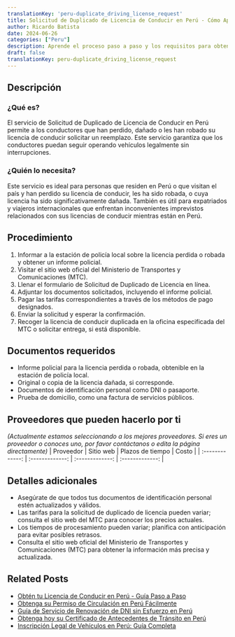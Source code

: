 ```yaml
---
translationKey: 'peru-duplicate_driving_license_request'
title: Solicitud de Duplicado de Licencia de Conducir en Perú - Cómo Aplicar
author: Ricardo Batista
date: 2024-06-26
categories: ["Peru"]
description: Aprende el proceso paso a paso y los requisitos para obtener un duplicado de licencia de conducir en Perú. Esencial para licencias perdidas o dañadas.
draft: false
translationKey: peru-duplicate_driving_license_request
---
```


## Descripción
### ¿Qué es?
El servicio de Solicitud de Duplicado de Licencia de Conducir en Perú permite a los conductores que han perdido, dañado o les han robado su licencia de conducir solicitar un reemplazo. Este servicio garantiza que los conductores puedan seguir operando vehículos legalmente sin interrupciones.

### ¿Quién lo necesita?
Este servicio es ideal para personas que residen en Perú o que visitan el país y han perdido su licencia de conducir, les ha sido robada, o cuya licencia ha sido significativamente dañada. También es útil para expatriados y viajeros internacionales que enfrentan inconvenientes imprevistos relacionados con sus licencias de conducir mientras están en Perú.

## Procedimiento

1. Informar a la estación de policía local sobre la licencia perdida o robada y obtener un informe policial.
2. Visitar el sitio web oficial del Ministerio de Transportes y Comunicaciones (MTC).
3. Llenar el formulario de Solicitud de Duplicado de Licencia en línea.
4. Adjuntar los documentos solicitados, incluyendo el informe policial.
5. Pagar las tarifas correspondientes a través de los métodos de pago designados.
6. Enviar la solicitud y esperar la confirmación.
7. Recoger la licencia de conducir duplicada en la oficina especificada del MTC o solicitar entrega, si está disponible.

## Documentos requeridos

- Informe policial para la licencia perdida o robada, obtenible en la estación de policía local.
- Original o copia de la licencia dañada, si corresponde.
- Documentos de identificación personal como DNI o pasaporte.
- Prueba de domicilio, como una factura de servicios públicos.

## Proveedores que pueden hacerlo por ti
_(Actualmente estamos seleccionando a los mejores proveedores. Si eres un proveedor o conoces uno, por favor contáctanos o edita la página directamente)_
| Proveedor        |     Sitio web     |     Plazos de tiempo    |       Costo      |
| :-------------: | :-------------: |  :-------------: | :-------------: |

## Detalles adicionales

- Asegúrate de que todos tus documentos de identificación personal estén actualizados y válidos.
- Las tarifas para la solicitud de duplicado de licencia pueden variar; consulta el sitio web del MTC para conocer los precios actuales.
- Los tiempos de procesamiento pueden variar; planifica con anticipación para evitar posibles retrasos.
- Consulta el sitio web oficial del Ministerio de Transportes y Comunicaciones (MTC) para obtener la información más precisa y actualizada.


## Related Posts

- [Obtén tu Licencia de Conducir en Perú - Guía Paso a Paso](https://tramitit.com/es/guides/peru/licencia_de_conducir/)
- [Obtenga su Permiso de Circulación en Perú Fácilmente](https://tramitit.com/es/guides/peru/permiso_de_circulación/)
- [Guía de Servicio de Renovación de DNI sin Esfuerzo en Perú](https://tramitit.com/es/guides/peru/renovación_de_dni/)
- [Obtenga hoy su Certificado de Antecedentes de Tránsito en Perú](https://tramitit.com/es/guides/peru/certificado_de_antecedentes_de_tránsito/)
- [Inscripción Legal de Vehículos en Perú: Guía Completa](https://tramitit.com/es/guides/peru/inscripción_de_vehículo/)